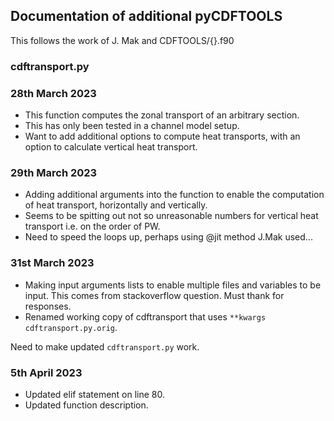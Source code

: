 ## Documentation of additional pyCDFTOOLS
This follows the work of J. Mak and CDFTOOLS/{}.f90

### cdftransport.py
### 28th March 2023
- This function computes the zonal transport of an arbitrary section.
- This has only been tested in a channel model setup.
- Want to add additional options to compute heat transports, with an option to calculate vertical heat transport.

### 29th March 2023
- Adding additional arguments into the function to enable the computation of heat transport, horizontally and vertically.
- Seems to be spitting out not so unreasonable numbers for vertical heat transport i.e. on the order of PW.
- Need to speed the loops up, perhaps using @jit method J.Mak used...

### 31st March 2023
- Making input arguments lists to enable multiple files and variables to be input. This comes from stackoverflow question. Must thank for responses.
- Renamed working copy of cdftransport that uses `**kwargs` `cdftransport.py.orig`.

Need to make updated `cdftransport.py` work.

### 5th April 2023
- Updated elif statement on line 80.
- Updated function description.

